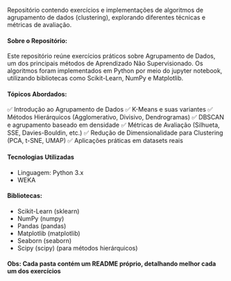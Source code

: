Repositório contendo exercícios e implementações de algoritmos de agrupamento de dados (clustering), 
explorando diferentes técnicas e métricas de avaliação.

#### Sobre o Repositório:

Este repositório reúne exercícios práticos sobre Agrupamento de Dados, 
um dos principais métodos de Aprendizado Não Supervisionado. 
Os algoritmos foram implementados em Python por meio do jupyter notebook, 
utilizando bibliotecas como Scikit-Learn, NumPy e Matplotlib.

#### Tópicos Abordados:

✅ Introdução ao Agrupamento de Dados
✅ K-Means e suas variantes
✅ Métodos Hierárquicos (Agglomerativo, Divisivo, Dendrogramas)
✅ DBSCAN e agrupamento baseado em densidade
✅ Métricas de Avaliação (Silhueta, SSE, Davies-Bouldin, etc.)
✅ Redução de Dimensionalidade para Clustering (PCA, t-SNE, UMAP)
✅ Aplicações práticas em datasets reais

#### Tecnologias Utilizadas

*  Linguagem: Python 3.x
*  WEKA

#### Bibliotecas:

*  Scikit-Learn (sklearn)
*  NumPy (numpy)
*  Pandas (pandas)
*  Matplotlib (matplotlib)
*  Seaborn (seaborn)
*  Scipy (scipy) (para métodos hierárquicos)

#### Obs: Cada pasta contém um README próprio, detalhando melhor cada um dos exercícios
